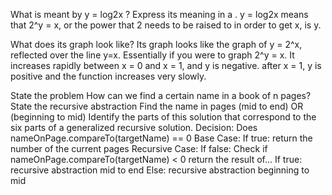 What is meant by y = log2x ? Express its meaning in a .
y = log2x means that 2^y = x, or the power that 2 needs to be raised to in order to get x, is y.

What does its graph look like?
Its graph looks like the graph of y = 2^x, reflected over the line y=x. Essentially if you were to graph 2^y = x. It increases rapidly between x = 0 and x = 1, and y is negative. after x = 1, y is positive and the function increases very slowly.


State the problem
    How can we find a certain name in a book of n pages?
State the recursive abstraction
    Find the name in pages (mid to end) OR (beginning to mid)
Identify the parts of this solution that correspond to the six parts of a generalized recursive solution.
    Decision: Does nameOnPage.compareTo(targetName) == 0
    Base Case: If true: return the number of the current pages
    Recursive Case: If false:
        Check if nameOnPage.compareTo(targetName) < 0
        return the result of...
        If true: recursive abstraction mid to end
        Else: recursive abstraction beginning to mid

    
